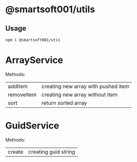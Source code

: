 # @smartsoft001/utils

## Usage

`npm i @smartsoft001/utis`

# ArrayService

Methods:
<table>
    <tr>
        <td>addItem</td>
        <td>creating new array with pushed item</td>
    </tr>
    <tr>
        <td>removeItem</td>
        <td>creating new array without item</td>
    </tr>
    <tr>
        <td>sort</td>
        <td>return sorted array</td>
    </tr>
</table>

# GuidService

Methods:
<table>
    <tr>
        <td>create</td>
        <td>creating guid string</td>
    </tr>
</table>
